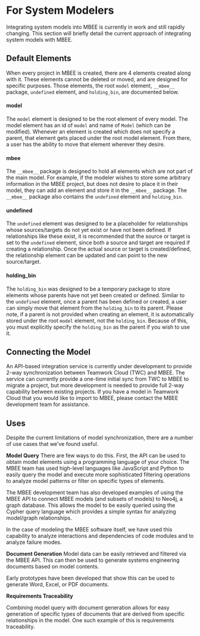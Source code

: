 # For System Modelers

Integrating system models into MBEE is currently in work and still rapidly
changing. This section will briefly detail the current approach of integrating
system models with MBEE.

## Default Elements

When every project in MBEE is created, there are 4 elements created along with
it. These elements cannot be deleted or moved, and are designed for specific
purposes. Those elements, the root `model` element, `__mbee__` package, 
`undefined` element, and `holding_bin`, are documented below.

#### model

The `model` element is designed to be the root element of every model. The model
element has an id of `model` and name of `Model` (which can be modified).
Whenever an element is created which does not specify a parent, that element
gets placed under the root model element. From there, a user has the ability to
move that element wherever they desire.

#### __mbee__

The `__mbee__` package is designed to hold all elements which are not part of
the main model. For example, if the modeler wishes to store some arbitrary
information in the MBEE project, but does not desire to place it in their model,
they can add an element and store it in the `__mbee__` package. The `__mbee__`
package also contains the `undefined` element and `holding_bin`.

#### undefined

The `undefined` element was designed to be a placeholder for relationships whose
sources/targets do not yet exist or have not been defined. If relationships like
these exist, it is recommended that the source or target is set to the
`undefined` element, since both a source and target are required if creating a
relationship. Once the actual source or target is created/defined, the
relationship element can be updated and can point to the new source/target.

#### holding_bin

The `holding_bin` was designed to be a temporary package to store elements whose
parents have not yet been created or defined. Similar to the `undefined`
element, once a parent has been defined or created, a user can simply move that
element from the `holding_bin` to its parent. Please note, if a parent is not
provided when creating an element, it is automatically stored under the root
`model` element, not the `holding_bin`. Because of this, you must explicitly
specify the `holding_bin` as the parent if you wish to use it.

## Connecting the Model

<!-- START LMPI -->

An API-based integration service is currently under development to provide 2-way
synchronization between Teamwork Cloud (TWC) and MBEE. The service can currently
provide a one-time initial sync from TWC to MBEE to migrate a project, but more
development is needed to provide full 2-way capability between existing projects.
If you have a model in Teamwork Cloud that you would like to import to MBEE,
please contact the MBEE development team for assistance.

<!-- END LMPI -->

## Uses

<!-- START LMPI -->

Despite the current limitations of model synchronization, there are a number of
use cases that we've found useful.

**Model Query**
There are few ways to do this. First, the API can be used
to obtain model elements using a programming language of your choice. The MBEE
team has used high-level languages like JavaScript and Python to easily query
the model and execute more sophisticated filtering operations to analyze model
patterns or filter on specific types of elements.

The MBEE development team has also developed examples of using the MBEE API to
connect MBEE models (and subsets of models) to Neo4j, a graph database. This
allows the model to be easily queried using the Cypher query language which
provides a simple syntax for analyzing model/graph relationships.

In the case of modeling the MBEE software itself, we have used this capability
to analyze interactions and dependencies of code modules and to analyze failure
modes.

**Document Generation**
Model data can be easily retrieved and filtered via the MBEE API. This can
then be used to generate systems engineering documents based on model contents.

Early prototypes have been developed that show this can be used to generate
Word, Excel, or PDF documents.

**Requirements Traceability**

Combining model query with document generation allows for easy generation of
specific types of documents that are derived from specific relationships in
the model. One such example of this is requirements traceability.

<!-- END LMPI -->
